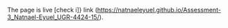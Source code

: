 The page is live [check i]} link (https://natnaeleyuel.github.io/Assessment-3_Natnael-Eyuel_UGR-4424-15/).
